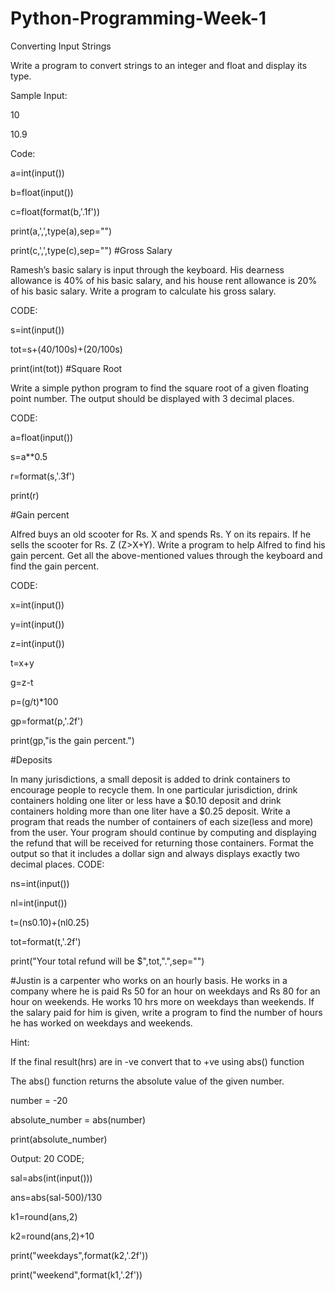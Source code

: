 # Python-Programming-Week-1
Converting Input Strings

Write a program to convert strings to an integer and float and display its type.

Sample Input:

10

10.9

Code:

a=int(input())

b=float(input())

c=float(format(b,'.1f'))

print(a,',',type(a),sep="")

print(c,',',type(c),sep="") #Gross Salary

Ramesh’s basic salary is input through the keyboard. His dearness allowance is 40% of his basic salary, and his house rent allowance is 20% of his basic salary. Write a program to calculate his gross salary.

CODE:

s=int(input())

tot=s+(40/100s)+(20/100s)

print(int(tot)) #Square Root

Write a simple python program to find the square root of a given floating point number. The output should be displayed with 3 decimal places.

CODE:

a=float(input())

s=a**0.5

r=format(s,'.3f')

print(r)

#Gain percent

Alfred buys an old scooter for Rs. X and spends Rs. Y on its repairs. If he sells the scooter for Rs. Z (Z>X+Y). Write a program to help Alfred to find his gain percent. Get all the above-mentioned values through the keyboard and find the gain percent.

CODE:

x=int(input())

y=int(input())

z=int(input())

t=x+y

g=z-t

p=(g/t)*100

gp=format(p,'.2f')

print(gp,"is the gain percent.")

#Deposits

In many jurisdictions, a small deposit is added to drink containers to encourage people to recycle them. In one particular jurisdiction, drink containers holding one liter or less have a $0.10 deposit and drink containers holding more than one liter have a $0.25 deposit. Write a program that reads the number of containers of each size(less and more)  from the user. Your program should continue by computing and displaying the refund that will be received for returning those containers. Format the output so that it includes a dollar sign and always displays exactly two decimal places. CODE:

ns=int(input())

nl=int(input())

t=(ns0.10)+(nl0.25)

tot=format(t,'.2f')

print("Your total refund will be $",tot,".",sep="")

#Justin is a carpenter who works on an hourly basis. He works in a company where he is paid Rs 50 for an hour on weekdays and Rs 80 for an hour on weekends. He works 10 hrs more on weekdays than weekends. If the salary paid for him is given, write a program to find the number of hours he has worked on weekdays and weekends.

Hint:

If the final result(hrs) are in -ve convert that to +ve using abs() function

The abs() function returns the absolute value of the given number.

number = -20

absolute_number = abs(number)

print(absolute_number)

Output: 20
CODE;

sal=abs(int(input()))

ans=abs(sal-500)/130

k1=round(ans,2)

k2=round(ans,2)+10

print("weekdays",format(k2,'.2f'))

print("weekend",format(k1,'.2f'))
